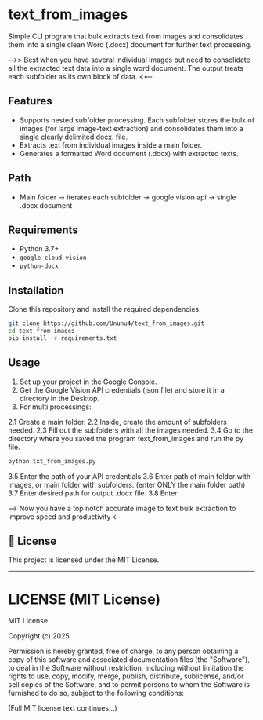 # text_from_images


Simple CLI program that bulk extracts text from images and consolidates them into a single clean Word (.docx) document for further text processing.

-->> Best when you have several individual images but need to consolidate all the extracted text data into a single word document. The output treats each subfolder as its own block of data. <<--


## Features

- Supports nested subfolder processing. Each subfolder stores the bulk of images (for large image-text extraction) and consolidates them into a single clearly delimited docx. file. 
- Extracts text from individual images inside a main folder.
- Generates a formatted Word document (.docx) with extracted texts.


## Path

- Main folder -> iterates each subfolder -> google vision api -> single .docx document 

## Requirements
- Python 3.7+
- `google-cloud-vision`
- `python-docx`

## Installation

Clone this repository and install the required dependencies:

```bash
git clone https://github.com/Ununu4/text_from_images.git
cd text_from_images
pip install -r requirements.txt
```

## Usage
1. Set up your project in the Google Console.
2. Get the Google Vision API credentials (json file) and store it in a directory in the Desktop.
2. For multi processings:

2.1 Create a main folder.
2.2 Inside, create the amount of subfolders needed. 
2.3 Fill out the subfolders with all the images needed.
3.4 Go to the directory where you saved the program text_from_images and run the py file. 

```bash
python txt_from_images.py
```
3.5 Enter the path of your API credentials
3.6 Enter path of main folder with images, or main folder with subfolders. (enter ONLY the main folder path)
3.7 Enter desired path for output .docx file.
3.8 Enter

--> Now you have a top notch accurate image to text bulk extraction to improve speed and productivity <--


## 📄 License
This project is licensed under the MIT License.

---

# LICENSE (MIT License)

MIT License

Copyright (c) 2025

Permission is hereby granted, free of charge, to any person obtaining a copy
of this software and associated documentation files (the "Software"), to deal
in the Software without restriction, including without limitation the rights
to use, copy, modify, merge, publish, distribute, sublicense, and/or sell
copies of the Software, and to permit persons to whom the Software is
furnished to do so, subject to the following conditions:

(Full MIT license text continues...)
